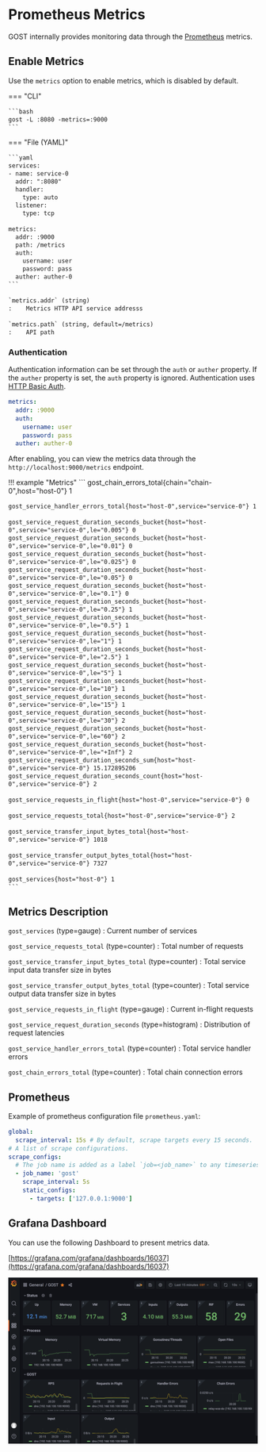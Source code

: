 # Prometheus Metrics

GOST internally provides monitoring data through the [Prometheus](https://prometheus.io/) metrics.

## Enable Metrics

Use the `metrics` option to enable metrics, which is disabled by default.

=== "CLI"

	```bash
	gost -L :8080 -metrics=:9000
	```

=== "File (YAML)"

    ```yaml
	services:
	- name: service-0
	  addr: ":8080"
	  handler:
		type: auto
	  listener:
		type: tcp

	metrics:
	  addr: :9000
	  path: /metrics
	  auth:
	    username: user
		password: pass
	  auther: auther-0
	```

	`metrics.addr` (string)
	:    Metrics HTTP API service addresss

	`metrics.path` (string, default=/metrics)
	:    API path

### Authentication

Authentication information can be set through the `auth` or `auther` property. If the `auther` property is set, the `auth` property is ignored. Authentication uses [HTTP Basic Auth](https://en.wikipedia.org/wiki/Basic_access_authentication).

```yaml
metrics:
  addr: :9000
  auth:
    username: user
    password: pass
  auther: auther-0
```

After enabling, you can view the metrics data through the `http://localhost:9000/metrics` endpoint.

!!! example "Metrics"
    ```
    gost_chain_errors_total{chain="chain-0",host="host-0"} 1

	gost_service_handler_errors_total{host="host-0",service="service-0"} 1

	gost_service_request_duration_seconds_bucket{host="host-0",service="service-0",le="0.005"} 0
	gost_service_request_duration_seconds_bucket{host="host-0",service="service-0",le="0.01"} 0
	gost_service_request_duration_seconds_bucket{host="host-0",service="service-0",le="0.025"} 0
	gost_service_request_duration_seconds_bucket{host="host-0",service="service-0",le="0.05"} 0
	gost_service_request_duration_seconds_bucket{host="host-0",service="service-0",le="0.1"} 0
	gost_service_request_duration_seconds_bucket{host="host-0",service="service-0",le="0.25"} 1
	gost_service_request_duration_seconds_bucket{host="host-0",service="service-0",le="0.5"} 1
	gost_service_request_duration_seconds_bucket{host="host-0",service="service-0",le="1"} 1
	gost_service_request_duration_seconds_bucket{host="host-0",service="service-0",le="2.5"} 1
	gost_service_request_duration_seconds_bucket{host="host-0",service="service-0",le="5"} 1
	gost_service_request_duration_seconds_bucket{host="host-0",service="service-0",le="10"} 1
	gost_service_request_duration_seconds_bucket{host="host-0",service="service-0",le="15"} 1
	gost_service_request_duration_seconds_bucket{host="host-0",service="service-0",le="30"} 2
	gost_service_request_duration_seconds_bucket{host="host-0",service="service-0",le="60"} 2
	gost_service_request_duration_seconds_bucket{host="host-0",service="service-0",le="+Inf"} 2
	gost_service_request_duration_seconds_sum{host="host-0",service="service-0"} 15.172895206
	gost_service_request_duration_seconds_count{host="host-0",service="service-0"} 2

	gost_service_requests_in_flight{host="host-0",service="service-0"} 0

	gost_service_requests_total{host="host-0",service="service-0"} 2

	gost_service_transfer_input_bytes_total{host="host-0",service="service-0"} 1018

	gost_service_transfer_output_bytes_total{host="host-0",service="service-0"} 7327

	gost_services{host="host-0"} 1
	```

## Metrics Description

`gost_services` (type=gauge)
:    Current number of services

`gost_service_requests_total` (type=counter)
:    Total number of requests

`gost_service_transfer_input_bytes_total` (type=counter)
:    Total service input data transfer size in bytes

`gost_service_transfer_output_bytes_total` (type=counter)
:    Total service output data transfer size in bytes

`gost_service_requests_in_flight` (type=gauge)
:    Current in-flight requests

`gost_service_request_duration_seconds` (type=histogram)
:    Distribution of request latencies

`gost_service_handler_errors_total` (type=counter)
:    Total service handler errors

`gost_chain_errors_total` (type=counter)
:    Total chain connection errors

## Prometheus

Example of prometheus configuration file `prometheus.yaml`:

```yaml hl_lines="6 7 8 9"
global:
  scrape_interval: 15s # By default, scrape targets every 15 seconds.
# A list of scrape configurations.
scrape_configs:
  # The job name is added as a label `job=<job_name>` to any timeseries scraped from this config.
  - job_name: 'gost'
    scrape_interval: 5s
    static_configs:
      - targets: ['127.0.0.1:9000']
```

## Grafana Dashboard

You can use the following Dashboard to present metrics data.

[https://grafana.com/grafana/dashboards/16037](https://grafana.com/grafana/dashboards/16037)

![GOST Dashboard](../images/dashboard.png)